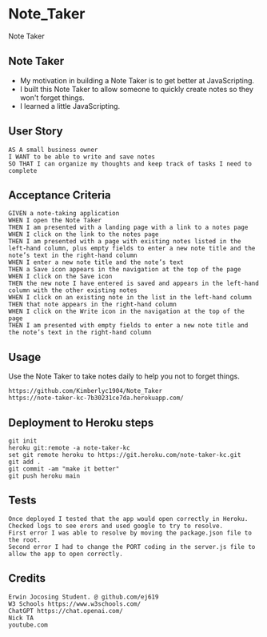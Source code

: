 # Note_Taker
Note Taker

## Note Taker

- My motivation in building a Note Taker is to get better at JavaScripting.
- I built this Note Taker to allow someone to quickly create notes so they won't forget things.
- I learned a little JavaScripting.

## User Story

```
AS A small business owner
I WANT to be able to write and save notes
SO THAT I can organize my thoughts and keep track of tasks I need to complete
```


## Acceptance Criteria

```
GIVEN a note-taking application
WHEN I open the Note Taker
THEN I am presented with a landing page with a link to a notes page
WHEN I click on the link to the notes page
THEN I am presented with a page with existing notes listed in the left-hand column, plus empty fields to enter a new note title and the note’s text in the right-hand column
WHEN I enter a new note title and the note’s text
THEN a Save icon appears in the navigation at the top of the page
WHEN I click on the Save icon
THEN the new note I have entered is saved and appears in the left-hand column with the other existing notes
WHEN I click on an existing note in the list in the left-hand column
THEN that note appears in the right-hand column
WHEN I click on the Write icon in the navigation at the top of the page
THEN I am presented with empty fields to enter a new note title and the note’s text in the right-hand column
```

## Usage

Use the Note Taker to take notes daily to help you not to forget things.
```
https://github.com/Kimberlyc1904/Note_Taker
https://note-taker-kc-7b30231ce7da.herokuapp.com/
```
## Deployment to Heroku steps
```
git init
heroku git:remote -a note-taker-kc
set git remote heroku to https://git.heroku.com/note-taker-kc.git
git add .
git commit -am "make it better"
git push heroku main
```

## Tests
```
Once deployed I tested that the app would open correctly in Heroku. Checked logs to see erors and used google to try to resolve.
First error I was able to resolve by moving the package.json file to the root.
Second error I had to change the PORT coding in the server.js file to allow the app to open correctly.
```

## Credits

```
Erwin Jocosing Student. @ github.com/ej619
W3 Schools https://www.w3schools.com/
ChatGPT https://chat.openai.com/
Nick TA
youtube.com
```
